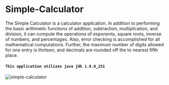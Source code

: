 # Simple-Calculator
The Simple Calculator is a calculator application.  In addition to performing the basic arithmetic functions of addition,
subtraction, multiplication, and division, it can compute the operations of exponents, square roots, inverse of numbers, and 
percentages.  Also, error checking is accomplished for all mathematical computations.  Further, the maximum number of digits
allowed for one entry is thirteen, and decimals are rounded off the to nearest fifth place.

#### `This application utilizes java jdk 1.8.0_251`
![simple-calculator](https://user-images.githubusercontent.com/20928980/96496987-9c3d3b00-120f-11eb-8dad-4ff04af7d2c0.gif)
